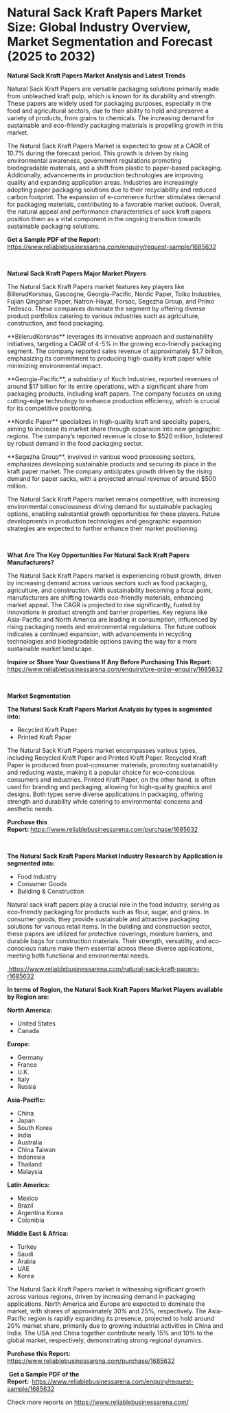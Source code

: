 <p><h1>Natural Sack Kraft Papers Market Size: Global Industry Overview, Market Segmentation and Forecast (2025 to 2032)</h1></p><p><strong>Natural Sack Kraft Papers Market Analysis and Latest Trends</strong></p>
<p><p>Natural Sack Kraft Papers are versatile packaging solutions primarily made from unbleached kraft pulp, which is known for its durability and strength. These papers are widely used for packaging purposes, especially in the food and agricultural sectors, due to their ability to hold and preserve a variety of products, from grains to chemicals. The increasing demand for sustainable and eco-friendly packaging materials is propelling growth in this market.</p><p>The Natural Sack Kraft Papers Market is expected to grow at a CAGR of 10.7% during the forecast period. This growth is driven by rising environmental awareness, government regulations promoting biodegradable materials, and a shift from plastic to paper-based packaging. Additionally, advancements in production technologies are improving quality and expanding application areas. Industries are increasingly adopting paper packaging solutions due to their recyclability and reduced carbon footprint. The expansion of e-commerce further stimulates demand for packaging materials, contributing to a favorable market outlook. Overall, the natural appeal and performance characteristics of sack kraft papers position them as a vital component in the ongoing transition towards sustainable packaging solutions.</p></p>
<p><strong>Get a Sample PDF of the Report:&nbsp;</strong> <a href="https://www.reliablebusinessarena.com/enquiry/request-sample/1685632?utm_campaign=3173&utm_medium=2&utm_source=Github&utm_content=ia&utm_term=24032025&utm_id=natural-sack-kraft-papers">https://www.reliablebusinessarena.com/enquiry/request-sample/1685632</a></p>
<p>&nbsp;</p>
<p><strong>Natural Sack Kraft Papers Major Market Players</strong></p>
<p><p>The Natural Sack Kraft Papers market features key players like BillerudKorsnas, Gascogne, Georgia-Pacific, Nordic Paper, Tolko Industries, Fujian Qingshan Paper, Natron-Hayat, Forsac, Segezha Group, and Primo Tedesco. These companies dominate the segment by offering diverse product portfolios catering to various industries such as agriculture, construction, and food packaging.</p><p>**BillerudKorsnas** leverages its innovative approach and sustainability initiatives, targeting a CAGR of 4-5% in the growing eco-friendly packaging segment. The company reported sales revenue of approximately $1.7 billion, emphasizing its commitment to producing high-quality kraft paper while minimizing environmental impact.</p><p>**Georgia-Pacific**, a subsidiary of Koch Industries, reported revenues of around $17 billion for its entire operations, with a significant share from packaging products, including kraft papers. The company focuses on using cutting-edge technology to enhance production efficiency, which is crucial for its competitive positioning.</p><p>**Nordic Paper** specializes in high-quality kraft and specialty papers, aiming to increase its market share through expansion into new geographic regions. The company’s reported revenue is close to $520 million, bolstered by robust demand in the food packaging sector.</p><p>**Segezha Group**, involved in various wood processing sectors, emphasizes developing sustainable products and securing its place in the kraft paper market. The company anticipates growth driven by the rising demand for paper sacks, with a projected annual revenue of around $500 million.</p><p>The Natural Sack Kraft Papers market remains competitive, with increasing environmental consciousness driving demand for sustainable packaging options, enabling substantial growth opportunities for these players. Future developments in production technologies and geographic expansion strategies are expected to further enhance their market positioning.</p></p>
<p>&nbsp;</p>
<p><strong>What Are The Key Opportunities For Natural Sack Kraft Papers Manufacturers?</strong></p>
<p><p>The Natural Sack Kraft Papers market is experiencing robust growth, driven by increasing demand across various sectors such as food packaging, agriculture, and construction. With sustainability becoming a focal point, manufacturers are shifting towards eco-friendly materials, enhancing market appeal. The CAGR is projected to rise significantly, fueled by innovations in product strength and barrier properties. Key regions like Asia-Pacific and North America are leading in consumption, influenced by rising packaging needs and environmental regulations. The future outlook indicates a continued expansion, with advancements in recycling technologies and biodegradable options paving the way for a more sustainable market landscape.</p></p>
<p><strong>Inquire or Share Your Questions If Any Before Purchasing This Report:</strong> <a href="https://www.reliablebusinessarena.com/enquiry/pre-order-enquiry/1685632?utm_campaign=3173&utm_medium=2&utm_source=Github&utm_content=ia&utm_term=24032025&utm_id=natural-sack-kraft-papers">https://www.reliablebusinessarena.com/enquiry/pre-order-enquiry/1685632</a></p>
<p>&nbsp;</p>
<p><strong>Market Segmentation</strong></p>
<p><strong>The Natural Sack Kraft Papers Market Analysis by types is segmented into:</strong></p>
<p><ul><li>Recycled Kraft Paper</li><li>Printed Kraft Paper</li></ul></p>
<p><p>The Natural Sack Kraft Papers market encompasses various types, including Recycled Kraft Paper and Printed Kraft Paper. Recycled Kraft Paper is produced from post-consumer materials, promoting sustainability and reducing waste, making it a popular choice for eco-conscious consumers and industries. Printed Kraft Paper, on the other hand, is often used for branding and packaging, allowing for high-quality graphics and designs. Both types serve diverse applications in packaging, offering strength and durability while catering to environmental concerns and aesthetic needs.</p></p>
<p><strong>Purchase this Report:&nbsp;</strong><a href="https://www.reliablebusinessarena.com/purchase/1685632?utm_campaign=3173&utm_medium=2&utm_source=Github&utm_content=ia&utm_term=24032025&utm_id=natural-sack-kraft-papers">https://www.reliablebusinessarena.com/purchase/1685632</a></p>
<p>&nbsp;</p>
<p><strong>The Natural Sack Kraft Papers Market Industry Research by Application is segmented into:</strong></p>
<p><ul><li>Food Industry</li><li>Consumer Goods</li><li>Building & Construction</li></ul></p>
<p><p>Natural sack kraft papers play a crucial role in the food industry, serving as eco-friendly packaging for products such as flour, sugar, and grains. In consumer goods, they provide sustainable and attractive packaging solutions for various retail items. In the building and construction sector, these papers are utilized for protective coverings, moisture barriers, and durable bags for construction materials. Their strength, versatility, and eco-conscious nature make them essential across these diverse applications, meeting both functional and environmental needs.</p></p>
<p><a href="https://www.reliablebusinessarena.com/natural-sack-kraft-papers-r1685632?utm_campaign=3173&utm_medium=2&utm_source=Github&utm_content=ia&utm_term=24032025&utm_id=natural-sack-kraft-papers">&nbsp;https://www.reliablebusinessarena.com/natural-sack-kraft-papers-r1685632</a></p>
<p><strong>In terms of Region, the Natural Sack Kraft Papers Market Players available by Region are:</strong></p>
<p>
    <p> <strong> North America: </strong>
        <ul>
            <li>United States</li>
            <li>Canada</li>
        </ul>
        </p> 
    <p> <strong> Europe: </strong>
        <ul>
            <li>Germany</li>
            <li>France</li>
            <li>U.K.</li>
            <li>Italy</li>
            <li>Russia</li>
        </ul>
        </p> 
    <p> <strong> Asia-Pacific: </strong>
        <ul>
            <li>China</li>
            <li>Japan</li>
            <li>South Korea</li>
            <li>India</li>
            <li>Australia</li>
            <li>China Taiwan</li>
            <li>Indonesia</li>
            <li>Thailand</li>
            <li>Malaysia</li>
        </ul>
        </p> 
    <p> <strong> Latin America: </strong>
        <ul>
            <li>Mexico</li>
            <li>Brazil</li>
            <li>Argentina Korea</li>
            <li>Colombia</li>
        </ul>
        </p> 
    <p> <strong> Middle East & Africa: </strong>
        <ul>
            <li>Turkey</li>
            <li>Saudi</li>
            <li>Arabia</li>
            <li>UAE</li>
            <li>Korea</li>
        </ul>
    </p>
    </p>
<p><p>The Natural Sack Kraft Papers market is witnessing significant growth across various regions, driven by increasing demand in packaging applications. North America and Europe are expected to dominate the market, with shares of approximately 30% and 25%, respectively. The Asia-Pacific region is rapidly expanding its presence, projected to hold around 20% market share, primarily due to growing industrial activities in China and India. The USA and China together contribute nearly 15% and 10% to the global market, respectively, demonstrating strong regional dynamics.</p></p>
<p><strong>Purchase this Report: </strong><a href="https://www.reliablebusinessarena.com/purchase/1685632?utm_campaign=3173&utm_medium=2&utm_source=Github&utm_content=ia&utm_term=24032025&utm_id=natural-sack-kraft-papers">https://www.reliablebusinessarena.com/purchase/1685632</a></p>
<p>&nbsp;<strong>Get a Sample PDF of the Report:&nbsp;&nbsp;</strong><a href="https://www.reliablebusinessarena.com/enquiry/request-sample/1685632?utm_campaign=3173&utm_medium=2&utm_source=Github&utm_content=ia&utm_term=24032025&utm_id=natural-sack-kraft-papers">https://www.reliablebusinessarena.com/enquiry/request-sample/1685632</a></p>
<p><strong></strong></p>
<p>Check more reports on <a href="https://www.reliablebusinessarena.com/?utm_campaign=3173&utm_medium=2&utm_source=Github&utm_content=ia&utm_term=24032025&utm_id=natural-sack-kraft-papers">https://www.reliablebusinessarena.com/</a></p>